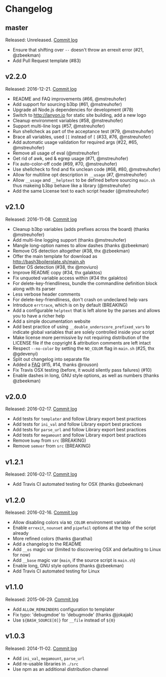 # Changelog

## master

Released: Unreleased. [Commit log](https://github.com/kvz/bash3boilerplate/compare/v2.2.0...master)

- Ensure that shifting over `--` doesn't throw an errexit error (#21, @zbeekman)
- Add Pull Request template (#83)

## v2.2.0

Released: 2016-12-21. [Commit log](https://github.com/kvz/bash3boilerplate/compare/v2.1.0...v2.2.0)

- README and FAQ improvements (#66, @mstreuhofer)
- Add support for sourcing b3bp (#61, @mstreuhofer)
- Upgrade all Node.js dependencies for development (#78)
- Switch to http://lanyon.io for static site building, add a new logo
- Cleanup environment variables (#58, @mstreuhofer)
- Support multi-line logs (#57, @mstreuhofer)
- Run shellcheck as part of the acceptance test (#79, @mstreuhofer)
- Brace all variables, used `[[` instead of `[` (#33, #76, @mstreuhofer)
- Add automatic usage validation for required args (#22, #65, @mstreuhofer)
- Remove all usage of eval (@mstreuhofer)
- Get rid of awk, sed & egrep usage (#71, @mstreuhofer)
- Fix auto-color-off code (#69, #70, @mstreuhofer)
- Use shellcheck to find and fix unclean code (#68, #80, @mstreuhofer)
- Allow for multiline opt description in `__usage` (#7, @mstreuhofer)
- Allow `__usage` and `__helptext` to be defined before sourcing `main.sh` thus makeing b3bp behave like a library (@mstreuhofer)
- Add the same License text to each script header (@mstreuhofer)

## v2.1.0

Released: 2016-11-08. [Commit log](https://github.com/kvz/bash3boilerplate/compare/v2.0.0...v2.1.0)

- Cleanup b3bp variables (adds prefixes across the board) (thanks @mstreuhofer)
- Add multi-line logging support (thanks @mstreuhofer)
- Mangle long-option names to allow dashes (thanks @zbeekman)
- Remove OS detection altogether (#38, thx @zbeekman)
- Offer the main template for download as http://bash3boilerplate.sh/main.sh
- Better OS detection (#38, thx @moviuro)
- Improve README copy (#34, thx galaktos)
- Fix unquoted variable access within (#34 thx galaktos)
- For delete-key-friendliness, bundle the commandline definition block along with its parser
- Less verbose header comments
- For delete-key-friendliness, don't crash on undeclared help vars
- Introduce `errtrace`, which is on by default (BREAKING)
- Add a configurable `helptext` that is left alone by the parses and allows you to have a richer help
- Add a simple documentation website
- Add best practice of using `__double_underscore_prefixed_vars` to indicate global variables that are solely controlled inside your script
- Make license more permissive by not requiring distribution of the LICENSE file if the copyright & attribution comments are left intact
- Respect `--no-color` by setting the `NO_COLOR` flag in `main.sh` (#25, thx @gdevenyi)
- Split out changelog into separate file
- Added a [FAQ](./FAQ.md) (#15, #14, thanks @rouson)
- Fix Travis OSX testing (before, it would silently pass failures) (#10)
- Enable dashes in long, GNU style options, as well as numbers (thanks @zbeekman)

## v2.0.0

Released: 2016-02-17. [Commit log](https://github.com/kvz/bash3boilerplate/compare/v1.2.1...v2.0.0)

- Add tests for `templater` and follow Library export best practices
- Add tests for `ini_val` and follow Library export best practices
- Add tests for `parse_url` and follow Library export best practices
- Add tests for `megamount` and follow Library export best practices
- Remove `bump` from `src` (BREAKING)
- Remove `semver` from `src` (BREAKING)

## v1.2.1

Released: 2016-02-17. [Commit log](https://github.com/kvz/bash3boilerplate/compare/v1.2.0...v1.2.1)

- Add Travis CI automated testing for OSX (thanks @zbeekman)

## v1.2.0

Released: 2016-02-16. [Commit log](https://github.com/kvz/bash3boilerplate/compare/v1.1.0...v1.2.0)

- Allow disabling colors via `NO_COLOR` environment variable
- Enable `errexit`, `nounset` and `pipefail` options at the top of the script already
- More refined colors (thanks @arathai)
- Add a changelog to the README
- Add `__os` magic var (limited to discovering OSX and defaulting to Linux for now)
- Add `__base` magic var (`main`, if the source script is `main.sh`)
- Enable long, GNU style options (thanks @zbeekman)
- Add Travis CI automated testing for Linux

## v1.1.0

Released: 2015-06-29. [Commit log](https://github.com/kvz/bash3boilerplate/compare/v1.0.3...v1.1.0)

- Add `ALLOW_REMAINDERS` configuration to templater
- Fix typo: 'debugmdoe' to 'debugmode' (thanks @jokajak)
- Use `${BASH_SOURCE[0]}` for `__file` instead of `${0}`

## v1.0.3

Released: 2014-11-02. [Commit log](https://github.com/kvz/bash3boilerplate/compare/5db569125319a89b9561b434db84e4d91faefb63...v1.0.3)

- Add `ini_val`, `megamount`, `parse_url`
- Add re-usable libraries in `./src`
- Use npm as an additional distribution channel
